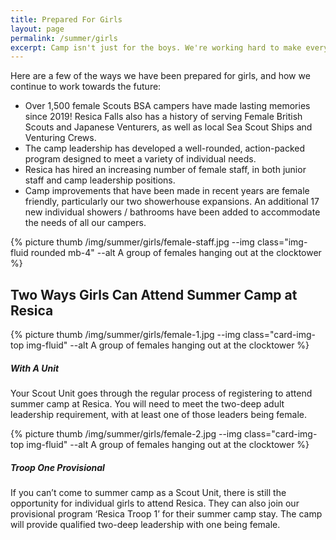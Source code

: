 ```yaml
---
title: Prepared For Girls
layout: page
permalink: /summer/girls
excerpt: Camp isn't just for the boys. We're working hard to make every camper feel welcome in camp.
---
```


<div class="row">
  <div class="col-12 col-md-8">
    <p>
      Here are a few of the ways we have been prepared for girls, and how we continue to work towards the future:
      <ul>
        <li>
           Over 1,500 female Scouts BSA campers have made lasting memories since 2019! Resica Falls also has a history of serving Female British Scouts and Japanese Venturers, as well as local Sea Scout Ships and Venturing Crews.
        </li>
        <li>
          The camp leadership has developed a well-rounded, action-packed program designed to meet a variety of individual needs.
        </li>
        <li>
          Resica has hired an increasing number of female staff, in both junior staff and camp leadership positions.
        </li>
        <li>
          Camp improvements that have been made in recent years are female friendly, particularly our two showerhouse expansions. An additional 17 new individual showers / bathrooms have been added to accommodate the needs of all our campers.
        </li>
      </ul>
    </p>
  </div>
  <div class="col-sm-down col-md-4">
      {% picture thumb /img/summer/girls/female-staff.jpg --img class="img-fluid rounded mb-4" --alt A group of females hanging out at the clocktower %}
  </div> 
</div>

<div class="row">
  <div class="col alert alert-primary text-center">
    <h2 class="mb-0">Two Ways Girls Can Attend Summer Camp at Resica</h2>
  </div>
</div>

<div class="row justify-content-md-center">
  <div class="col-md-5">
    <div class="card h-100">
      {% picture thumb /img/summer/girls/female-1.jpg --img class="card-img-top img-fluid" --alt A group of females hanging out at the clocktower %}
      <div class="card-body">
        <h5 class="card-title text-center">With A Unit</h5>
        <p class="card-text">Your Scout Unit goes through the regular process of registering to attend summer camp at Resica. You will need to meet the two-deep adult leadership requirement, with at least one of those leaders being female.</p>
      </div>
    </div>
  </div>
  <div class="col-md-5">
    <div class="card h-100 mt-3 mt-md-0">
      {% picture thumb /img/summer/girls/female-2.jpg --img class="card-img-top img-fluid" --alt A group of females hanging out at the clocktower %}
      <div class="card-body">
        <h5 class="card-title text-center">Troop One Provisional</h5>
        <p class="card-text">If you can’t come to summer camp as a Scout Unit, there is still the opportunity for individual girls to attend Resica. They can also join our provisional program ‘Resica Troop 1’ for their summer camp stay. The camp will provide qualified two-deep leadership with one being female.</p>
      </div>
    </div>
  </div>
</div>
